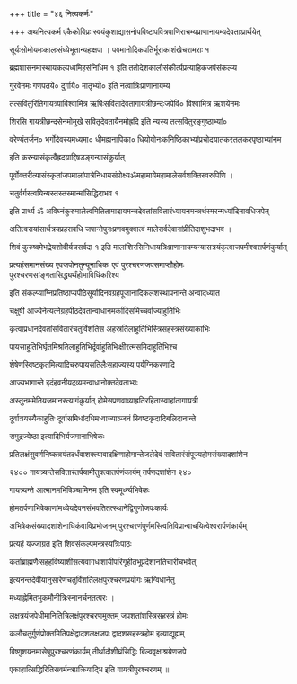+++
title = "४६ नित्यकर्मः"

+++
अथनित्यकर्म एकैकोविप्रः स्वयंकुशाद्यासनोपविष्टःपवित्रपाणिराचम्यप्राणानायम्यदेवताःप्रार्थयेत्

सूर्यःसोमोयमःकालःसंध्येभूतान्यहःक्षपा । पवमानोदिकपतिर्भूराकाशंखेचरामराः १

ब्रह्मशासनमास्थायकल्पध्वमिहसंनिधिम १ इति ततोदेशकालौसंकीर्त्यप्रत्याहिकजपंसंकल्प्य

गुरवेनमः गणपतये० दुर्गायै० मातृभ्यो० इति नत्वात्रिःप्राणानायम्य

तत्सवितुरितिगायत्र्याविश्वामित्र ऋषिःसवितादेवतागायत्रीछन्दःजपेवि० विश्वामित्र ऋशयेनमः

शिरसि गायत्रीछन्दसेनमोमुखे सवितृदेवतायैनमोह्रदि इति न्यस्य तत्सवितुरङ्गुष्ठाभ्यां०

वरेण्यंतर्जन० भर्गोदेवस्यमध्यमा० धीमह्यनापिका० धियोयोनःकनिष्ठिकाभ्यांप्रचोदयातकरतलकरपृष्ठाभ्यांनम

इति करन्यासंकृत्वैंह्रदयाद्दिषडङ्गन्यासंकुर्यात्

पूर्वोक्तरीत्यासंस्कृतांजपमालांपात्रेनिधायसंप्रोक्ष्यॐमहामायेमहामालेसर्वशक्तिस्वरुपिणि ।

चतुर्वर्गस्त्वयिन्यस्तस्तस्मान्मांसिद्धिदाभव १

इति प्रार्थ्य ॐ अविघ्नंकुरुमालेत्वमितितामादायमन्त्रदेवतांसवितारंध्यायनमन्त्रर्थस्मरन्मध्यांदिनावधिजपेत्

अतित्वरायांसार्धत्रयप्रहरावधि जपान्तेपुनःप्रणवमुक्वात्वं मालेसर्वदेवानांप्रीतिदाशुभदाभव ।

शिवं कुरुष्वमेभद्रेयशोवीर्यचसर्वदा १ इति मालांशिरसिनिधायत्रिःप्राणानायम्यन्यासत्रयंकृत्वाजपमीश्वरार्पणंकुर्यात्

प्रत्यहंसमानसंख्य एवजपोनतुन्यूनाधिकः एवं पुरश्चरणजपसमाप्तौहोमः पुरश्चरणसांङ्गतासिद्ध्यर्थंहोमाविधिंकरिश्य

इति संकल्प्याग्निप्रतिष्ठाप्यपीठेसूर्यादिनवग्रहपूजानादिकलशस्थापनान्ते अन्वादध्यात

चक्षुषी आज्येनेत्यत्नेग्रहपीठदेवतान्वाधानमर्कादिसमिच्चर्वाज्याहुतिभिः

कृत्वाप्रधानदेवतांसवितारंचतुर्विंशतिस अहस्रतिलाहुतिभिस्त्रिसहस्त्रसंख्याकाभिः

पायसाहुतिभिर्घृतमिश्रतिलाहुतिभिर्दूर्वाहुतिभिःक्षीरत्मसमिदाहुतिभिश्च

शेषेणस्विष्टकृतमित्यादिचरुपायसतिलैःसहाज्यस्य पर्यग्निकरणादि

आज्यभागान्ते इदंहवनीयद्रव्यमन्वाधानोक्तदेवताभ्यः

अस्तुनममेतियजमानस्त्यागंकुर्यात् होमेसप्रणवाव्याह्रतिरहितास्वाहांतागायत्री

दूर्वात्रयस्यैकाहुतिः दूर्वासमिधांदधिमध्वाज्याञ्जनं स्विष्टकृदादिबलिदानान्ते

समुद्रज्येष्ठा इत्यादिभिर्यजमानाभिषेकः

प्रतिलक्षंसुवर्णनिष्कत्रयंतदर्धंवाशक्त्यावादक्षिणाहोमान्तेजलेदेवं सवितारंसंपूज्यहोमसंख्यादशांशेन

२४०० गायत्र्यन्तेसवितारंतर्पयामीतुक्त्वातर्पणंकार्यम् तर्पणदशांशेन २४०

गायत्र्यन्ते आत्मानमभिषिञ्चामिनम इति स्वमूर्ध्न्यभिषेकः

होमतर्पणाभिषेकाणांमध्येयदेवनसंभवतितत्स्थानेद्विगुणोजपःकार्यः

अभिषेकसंख्यादशांशेनाधिकंवाविप्रभोजनम् पुरश्चरणंपुर्णमस्त्वितिविप्रान्वाचयित्वेश्वरार्पणंकार्यम्

प्रत्यहं यज्जाग्रत इति शिवसंकल्पमन्त्रस्यत्रिःपाठः

कर्ताब्राह्मणैःसहहविष्याशीसत्यवागधःशायीपरिगृहीतभूप्रदेशानतिचारीचभवेत्

इत्यनन्तदेवीयानुसारेणचतुर्विंशतिलक्षपुरश्चरणप्रयोगः ऋग्विधानेतु

मध्याह्नेमितभुकमौनीत्रिःस्नानर्चनतत्परः ।

लक्षत्रयंजपेधीमानितित्रिलक्षंपुरश्चरणमुक्तम् जपशतांशस्त्रिसहस्त्रं होमः

कलौचतुर्गुणंप्रोक्तमितिपक्षेद्वादशलक्षजपः द्वादशसहस्त्रहोम इत्याद्यूह्यम्

विष्णुशयनमासेषुपुरश्चरणंकार्यम् तीर्थादौशीघ्रंसिद्धिः बिल्ववृक्षाश्रयेणजपे

एकाहात्सिद्धिरितिसवर्मन्त्रप्रक्रियाद्भि इति गायत्रीपुरश्चरणम् ॥
